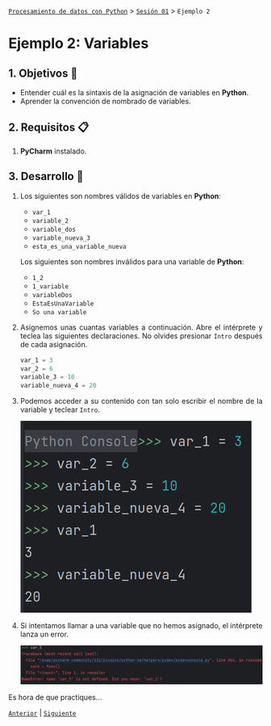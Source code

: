 [`Procesamiento de datos con Python`](../../Readme.md) > [`Sesión 01`](../Readme.md) > `Ejemplo 2`

# Ejemplo 2: Variables

<div style="text-align: justify;">

## 1. Objetivos :dart:

- Entender cuál es la sintaxis de la asignación de variables en **Python**.
- Aprender la convención de nombrado de variables.

## 2. Requisitos :clipboard:

1. **PyCharm** instalado.

## 3. Desarrollo :rocket:

1. Los siguientes son nombres válidos de variables en **Python**:

    - `var_1`
    - `variable_2`
    - `variable_dos`
    - `variable_nueva_3`
    - `esta_es_una_variable_nueva`

    Los siguientes son nombres inválidos para una variable de **Python**:

    - `1_2`
    - `1_variable`
    - `variableDos`
    - `EstaEsUnaVariable`
    - `So una variable`

1. Asignemos unas cuantas variables a continuación. Abre el intérprete y teclea las siguientes declaraciones. No olvides
presionar `Intro` después de cada asignación.

    ```python
    var_1 = 3
    var_2 = 6
    variable_3 = 10
    variable_nueva_4 = 20
    ```

1. Podemos acceder a su contenido con tan solo escribir el nombre de la variable y teclear `Intro`.

    ![imagen](images/01.png)

1. Si intentamos llamar a una variable que no hemos asignado, el intérprete lanza un error.

    ![imagen](images/02.png)


Es hora de que practiques...


[`Anterior`](../Readme.md) | [`Siguiente`](../Reto-01/README.md)

</div>